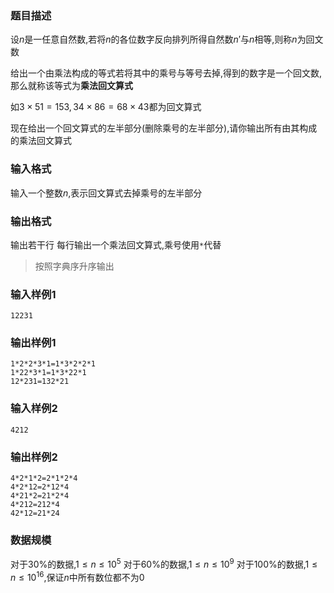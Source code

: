### 题目描述

设$n$是一任意自然数,若将$n$的各位数字反向排列所得自然数$n'$与$n$相等,则称$n$为回文数

给出一个由乘法构成的等式若将其中的乘号与等号去掉,得到的数字是一个回文数,那么就称该等式为**乘法回文算式**

如$3\times 51=153,34 \times 86=68 \times43$都为回文算式

现在给出一个回文算式的左半部分(删除乘号的左半部分),请你输出所有由其构成的乘法回文算式

### 输入格式
输入一个整数$n$,表示回文算式去掉乘号的左半部分
### 输出格式
输出若干行
每行输出一个乘法回文算式,乘号使用`*`代替

> 按照字典序升序输出

### 输入样例1
```
12231
```
### 输出样例1
```
1*2*2*3*1=1*3*2*2*1
1*22*3*1=1*3*22*1
12*231=132*21
```
### 输入样例2
```
4212
```
### 输出样例2
```
4*2*1*2=2*1*2*4
4*2*12=2*12*4
4*21*2=21*2*4
4*212=212*4
42*12=21*24
```
### 数据规模
对于$30\%$的数据,$1 \leq n \leq 10^5$
对于$60\%$的数据,$1 \leq n \leq 10^9$
对于$100\%$的数据,$1 \leq n \leq 10^{16}$,保证$n$中所有数位都不为$0$